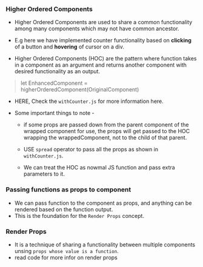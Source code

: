 ### Higher Ordered Components

- Higher Ordered Components are used to share a common functionality among many components which may not have common ancestor.

- E.g here we have implemented counter functionality based on **clicking** of a button and **hovering** of cursor on a div.

- Higher Ordered Components (HOC) are the pattern where function takes in a component as an argument and returns another component with desired functionality as an output.

> let EnhancedComponent = higherOrderedComponent(OriginalComponent)

- HERE, Check the `withCounter.js` for more information here.

- Some important things to note - 
    - if some props are passed down from the parent component of the wrapped component for use, the props will get passed to the HOC wrapping the wrappedComponent, not to the child of that parent.

    - USE `spread` operator to pass all the props as shown in `withCounter.js`.

    - We can treat the HOC as nowmal JS function and pass extra parameters to it.

### Passing functions as props to component

- We can pass function to the component as props, and anything can be rendered based on the function output.
- This is the foundation for the `Render Props` concept.

### Render Props

- It is a technique of sharing a functionality between multiple components unsing `props whose value is a function`.
- read code for more infor on render props